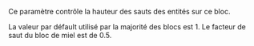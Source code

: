 Ce paramètre contrôle la hauteur des sauts des entités sur ce bloc.

La valeur par défault utilisé par la majorité des blocs est 1.
Le facteur de saut du bloc de miel est de 0.5.